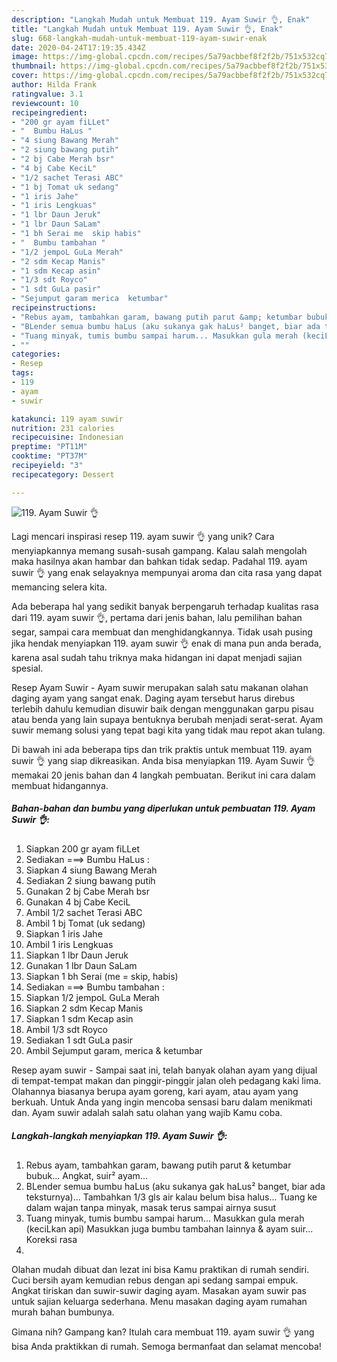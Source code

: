 ```yaml
---
description: "Langkah Mudah untuk Membuat 119. Ayam Suwir 👌, Enak"
title: "Langkah Mudah untuk Membuat 119. Ayam Suwir 👌, Enak"
slug: 668-langkah-mudah-untuk-membuat-119-ayam-suwir-enak
date: 2020-04-24T17:19:35.434Z
image: https://img-global.cpcdn.com/recipes/5a79acbbef8f2f2b/751x532cq70/119-ayam-suwir-👌-foto-resep-utama.jpg
thumbnail: https://img-global.cpcdn.com/recipes/5a79acbbef8f2f2b/751x532cq70/119-ayam-suwir-👌-foto-resep-utama.jpg
cover: https://img-global.cpcdn.com/recipes/5a79acbbef8f2f2b/751x532cq70/119-ayam-suwir-👌-foto-resep-utama.jpg
author: Hilda Frank
ratingvalue: 3.1
reviewcount: 10
recipeingredient:
- "200 gr ayam fiLLet"
- "  Bumbu HaLus "
- "4 siung Bawang Merah"
- "2 siung bawang putih"
- "2 bj Cabe Merah bsr"
- "4 bj Cabe KeciL"
- "1/2 sachet Terasi ABC"
- "1 bj Tomat uk sedang"
- "1 iris Jahe"
- "1 iris Lengkuas"
- "1 lbr Daun Jeruk"
- "1 lbr Daun SaLam"
- "1 bh Serai me  skip habis"
- "  Bumbu tambahan "
- "1/2 jempoL GuLa Merah"
- "2 sdm Kecap Manis"
- "1 sdm Kecap asin"
- "1/3 sdt Royco"
- "1 sdt GuLa pasir"
- "Sejumput garam merica  ketumbar"
recipeinstructions:
- "Rebus ayam, tambahkan garam, bawang putih parut &amp; ketumbar bubuk... Angkat, suir² ayam..."
- "BLender semua bumbu haLus (aku sukanya gak haLus² banget, biar ada teksturnya)... Tambahkan 1/3 gls air kalau belum bisa halus... Tuang ke dalam wajan tanpa minyak, masak terus sampai airnya susut"
- "Tuang minyak, tumis bumbu sampai harum... Masukkan gula merah (keciLkan api) Masukkan juga bumbu tambahan lainnya &amp; ayam suir... Koreksi rasa"
- ""
categories:
- Resep
tags:
- 119
- ayam
- suwir

katakunci: 119 ayam suwir 
nutrition: 231 calories
recipecuisine: Indonesian
preptime: "PT11M"
cooktime: "PT37M"
recipeyield: "3"
recipecategory: Dessert

---
```



![119. Ayam Suwir 👌](https://img-global.cpcdn.com/recipes/5a79acbbef8f2f2b/751x532cq70/119-ayam-suwir-👌-foto-resep-utama.jpg)

Lagi mencari inspirasi resep 119. ayam suwir 👌 yang unik? Cara menyiapkannya memang susah-susah gampang. Kalau salah mengolah maka hasilnya akan hambar dan bahkan tidak sedap. Padahal 119. ayam suwir 👌 yang enak selayaknya mempunyai aroma dan cita rasa yang dapat memancing selera kita.

Ada beberapa hal yang sedikit banyak berpengaruh terhadap kualitas rasa dari 119. ayam suwir 👌, pertama dari jenis bahan, lalu pemilihan bahan segar, sampai cara membuat dan menghidangkannya. Tidak usah pusing jika hendak menyiapkan 119. ayam suwir 👌 enak di mana pun anda berada, karena asal sudah tahu triknya maka hidangan ini dapat menjadi sajian spesial.

Resep Ayam Suwir - Ayam suwir merupakan salah satu makanan olahan daging ayam yang sangat enak. Daging ayam tersebut harus direbus terlebih dahulu kemudian disuwir baik dengan menggunakan garpu pisau atau benda yang lain supaya bentuknya berubah menjadi serat-serat. Ayam suwir memang solusi yang tepat bagi kita yang tidak mau repot akan tulang.


Di bawah ini ada beberapa tips dan trik praktis untuk membuat 119. ayam suwir 👌 yang siap dikreasikan. Anda bisa menyiapkan 119. Ayam Suwir 👌 memakai 20 jenis bahan dan 4 langkah pembuatan. Berikut ini cara dalam membuat hidangannya.

<!--inarticleads1-->

##### Bahan-bahan dan bumbu yang diperlukan untuk pembuatan 119. Ayam Suwir 👌:

1. Siapkan 200 gr ayam fiLLet
1. Sediakan  ===&gt; Bumbu HaLus :
1. Siapkan 4 siung Bawang Merah
1. Sediakan 2 siung bawang putih
1. Gunakan 2 bj Cabe Merah bsr
1. Gunakan 4 bj Cabe KeciL
1. Ambil 1/2 sachet Terasi ABC
1. Ambil 1 bj Tomat (uk sedang)
1. Siapkan 1 iris Jahe
1. Ambil 1 iris Lengkuas
1. Siapkan 1 lbr Daun Jeruk
1. Gunakan 1 lbr Daun SaLam
1. Siapkan 1 bh Serai (me = skip, habis)
1. Sediakan  ===&gt; Bumbu tambahan :
1. Siapkan 1/2 jempoL GuLa Merah
1. Siapkan 2 sdm Kecap Manis
1. Siapkan 1 sdm Kecap asin
1. Ambil 1/3 sdt Royco
1. Sediakan 1 sdt GuLa pasir
1. Ambil Sejumput garam, merica &amp; ketumbar


Resep ayam suwir - Sampai saat ini, telah banyak olahan ayam yang dijual di tempat-tempat makan dan pinggir-pinggir jalan oleh pedagang kaki lima. Olahannya biasanya berupa ayam goreng, kari ayam, atau ayam yang berkuah. Untuk Anda yang ingin mencoba sensasi baru dalam menikmati dan. Ayam suwir adalah salah satu olahan yang wajib Kamu coba. 

<!--inarticleads2-->

##### Langkah-langkah menyiapkan 119. Ayam Suwir 👌:

1. Rebus ayam, tambahkan garam, bawang putih parut &amp; ketumbar bubuk... Angkat, suir² ayam...
1. BLender semua bumbu haLus (aku sukanya gak haLus² banget, biar ada teksturnya)... Tambahkan 1/3 gls air kalau belum bisa halus... Tuang ke dalam wajan tanpa minyak, masak terus sampai airnya susut
1. Tuang minyak, tumis bumbu sampai harum... Masukkan gula merah (keciLkan api) Masukkan juga bumbu tambahan lainnya &amp; ayam suir... Koreksi rasa
1. 


Olahan mudah dibuat dan lezat ini bisa Kamu praktikan di rumah sendiri. Cuci bersih ayam kemudian rebus dengan api sedang sampai empuk. Angkat tiriskan dan suwir-suwir daging ayam. Masakan ayam suwir pas untuk sajian keluarga sederhana. Menu masakan daging ayam rumahan murah bahan bumbunya. 

Gimana nih? Gampang kan? Itulah cara membuat 119. ayam suwir 👌 yang bisa Anda praktikkan di rumah. Semoga bermanfaat dan selamat mencoba!
